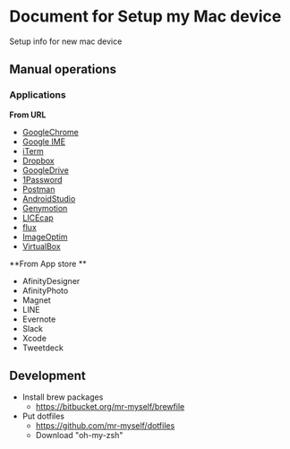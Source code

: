 # Document for Setup my Mac device
Setup info for new mac device

## Manual operations

### Applications

**From URL**
- [GoogleChrome](https://www.google.com/chrome/browser/desktop/index.html)
- [Google IME](https://www.google.co.jp/ime/)
- [iTerm](https://www.iterm2.com/downloads.html)
- [Dropbox](https://www.dropbox.com/downloading)
- [GoogleDrive](https://www.google.com/drive/download/)
- [1Password](https://1password.com/downloads/)
- [Postman](https://www.getpostman.com/)
- [AndroidStudio](https://sites.google.com/a/android.com/tools/download/studio/builds/android-studio-2-2-3)
- [Genymotion](https://www.genymotion.com/fun-zone/)
- [LICEcap](http://www.cockos.com/licecap/)
- [flux](https://justgetflux.com/)
- [ImageOptim](https://imageoptim.com/mac)
- [VirtualBox](https://www.virtualbox.org/wiki/Downloads)

**From App store **
- AfinityDesigner
- AfinityPhoto
- Magnet
- LINE
- Evernote
- Slack
- Xcode
- Tweetdeck


## Development
- Install brew packages
  -  https://bitbucket.org/mr-myself/brewfile
- Put dotfiles
  - https://github.com/mr-myself/dotfiles
  - Download "oh-my-zsh"

